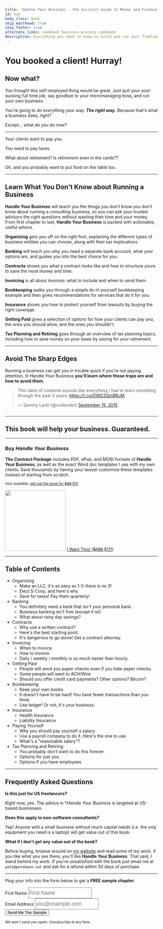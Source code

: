 ```yaml
---
title: 'Handle Your Business - the Succinct Guide to Money and Finance for the Self-Employed'
id: hyb
body_class: book
skip_masthead: true
skip_footer: true
alternate_links: cookbook business-process-cookbook
description: Everything you need to know to build and run your freelancing business.
---
```


<h1 class="book big center">You booked a client! Hurray!</h1>

<h2 class="book big center">Now what?</h2>

You thought this self-employed thing would be great. Just quit your soul-sucking full time job, say goodbye to your micromanaging boss, and run your own business.

You're going to do everything your way. ***The right way.*** Because that's what a business does, right?

Except... *what do you do now?*

<hr>

Your clients want to pay you.

You need to pay taxes.

What about retirement? Is retirement even in the cards??

Oh, and you probably want to put food on the table too.

<hr>

## Learn What You Don't Know about Running a Business

**Handle Your Business** will teach you the things you don't know you don't know about running a consulting business, so you can ask your trusted advisors the right questions without wasting their time and your money. From first chapter to last, **Handle Your Business** is packed with actionable, useful advice.

**Organizing** gets you off on the right foot, explaining the different types of business entities you can choose, along with their tax implications.

**Banking** will teach you why you need a separate bank account, what your options are, and guides you into the best choice for you.

**Contracts** shows you what a contract looks like and how to structure yours to save the most money and time.

**Invoicing** is all about invoices: what to include and when to send them.

**Bookkeeping** walks you through a simple do-it-yourself bookkeeping example and then gives recommendations for services that do it for you.

**Insurance** shows you how to protect yourself from lawsuits by buying the right coverage.

**Getting Paid** gives a selection of options for how your clients can pay you, the ones you should allow, and the ones you shouldn't.

**Tax Planning and Retiring** goes through an overview of tax planning topics, including how to save money on your taxes by saving for your retirement.

<hr>

## Avoid The Sharp Edges

Running a business can get you in trouble quick if you're not paying attention. In Handle Your Business **you'll learn where those traps are and how to avoid them.**

<div style="margin-left: auto; margin-right: auto; width: 500px; margin-bottom: 2em">

<blockquote class="twitter-tweet" data-cards="hidden" lang="en"><p lang="en" dir="ltr">This table of contents sounds like everything I had to learn stumbling through the past 3 years: <a href="https://t.co/DWD2QmBRuM">https://t.co/DWD2QmBRuM</a></p>&mdash; Sammy Larbi (@codeodor) <a href="https://twitter.com/codeodor/status/643870903030390784">September 15, 2015</a></blockquote>
<script async src="//platform.twitter.com/widgets.js" charset="utf-8"></script>
</div>

<hr>

<h2 class="center">This book will help your business. Guaranteed.</h2>

<hr>

<div class="well">
  <div class="row">
    <div class="col-sm-12">
      <h3>Buy <em>Handle Your Business</em></h3>
    </div>
    <div class="col-sm-8">
          <p><strong><em>The Contract Package</em></strong> includes PDF, ePub, and MOBI formats of <strong>Handle Your Business</strong>, as well as the exact Word doc templates I use with my own clients. Save thousands by having your lawyer customize these templates instead of starting from scratch.</p>
      <p><small>Also available: <a href="https://gumroad.com/l/topA?wanted=true">get just the book for <strike>$39</strike> $31</small></a></p>
    </div>
    <div class="col-sm-4">
      <a href="https://gumroad.com/l/xqmZ?wanted=true"><img class="thumbnail" src="https://d2s7foagexgnc2.cloudfront.net/files/ef8a20cb930625daf313/DeathtoStock_NotStock.jpg" width="200"></a>
      <a href="https://gumroad.com/l/xqmZ?wanted=true" class="btn btn-success" style="width: 100%">I Want This! (<strike>$139</strike> $111)</a>
    </div>
  </div>
</div>

<hr>

## Table of Contents

* Organizing
  - Make an LLC, it's as easy as 1-2-there is no 3!
  - Elect S-Corp, and here's why
  - Save for taxes! Pay them quarterly!
* Banking
  - You definitely need a bank that isn't your personal bank.
  - Business banking isn't free (except it is!).
  - What about rainy day savings?
* Contracts
  - Why use a written contract?
  - Here's the best starting point.
  - It's dangerous to go alone! Get a contract attorney.
* Invoicing
  - When to invoice.
  - How to invoice.
  - Daily / weekly / monthly is *so* much easier than hourly.
* Getting Paid
  - People will send you paper checks even if you hate paper checks.
  - Some people will want to ACH/Wire
  - Should you offer credit card payments? Other options? Bitcoin?
* Bookkeeping
  - Keep your own books.
  - It doesn't have to be hard! You have fewer transactions than you think.
  - Use ledger! Or not, it's your business.
* Insurance
  - Health Insurance
  - Liability Insurance
* Paying Yourself
  - Why you should pay yourself a salary.
  - Use a payroll company to do it. Here's the one to use.
  - What's a "reasonable salary"?
* Tax Planning and Retiring
  - You probably don't want to do this forever.
  - Options for just you.
  - Options if you have employees.

<hr>

## Frequently Asked Questions

**Is this just for US freelancers?**

Right now, yes. The advice in **Handle Your Business* is targeted at US-based businesses.

**Does this apply to non-software consultants?**

Yep! Anyone with a small business without much capital needs (i.e. the only equipment you need is a laptop) will get value out of this book.

**What if I don't get any value out of the book?**

Before buying, browse around on <a href="https://www.petekeen.net">my website</a> and read some of my work. If you like what you see there, you'll like **Handle Your Business**. That said, I stand behind my work. If you're unsatisified with the book just email me at `pete@petekeen.net` and ask for a refund within 30 days of purchase.

<hr>

<div class="well">
<div class="center">
  <p>Plug your info into the form below to get a <strong>FREE sample chapter</strong>.</p>
  <form action="https://www.getdrip.com/forms/8653666/submissions" method="POST" role="form" class="form-inline" style="margin-top: 0.5em;" data-drip-embedded-form="8653666">
    <div class="form-group">
      <label class="sr-only" for="first-name">First Name</label>
      <input id="first-name" type="text" class="sans" style="font-size: 17.5px; height: 36px; width: 12em; line-height: 22px;" name="fields[name]" placeholder="First Name"></input>
    </div>
    <div class="form-group">
      <label class="sr-only" for="email-address">Email Address</label>
      <input id="email-address" type="email" class="sans" style="font-size: 17.5px; height: 36px; width: 12em; line-height: 22px;" name="fields[email]" placeholder="you@example.com"></input>
    </div>
    <input class="btn btn-warning btn-large" type="submit" value="Send Me The Sample" />
  </form>
  <small>We won't send you spam. Unsubscribe at any time.</small>
</div>
</div>



